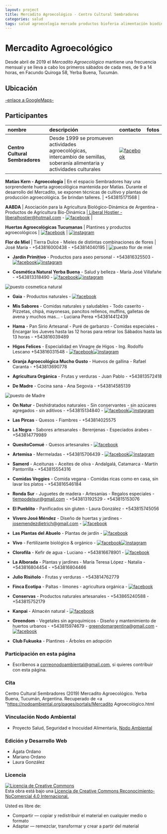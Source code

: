 ```yaml
---
layout: project
title: Mercadito Agroecológico - Centro Cultural Sembradores
categories: salud
tags: salud agroecología mercado productos bioferia alimentación biodinámica agricultura verduras frutas comida orgánico vegano celíaquía artesanal 
---
```


# Mercadito Agroecológico

Desde abril de 2019 el *Mercadito Agroecológico* mantiene una frecuencia mensual y se lleva a cabo los primeros sábados de cada mes, de 9 a 14 horas, en Facundo Quiroga 58, Yerba Buena, Tucumán.

## Ubicación
<a href="https://www.google.com.ar/maps/place/Club+Cultural+Sembradores/@-26.8130156,-65.3028702,18z/data=!4m5!3m4!1s0x942242dc1da8b8cd:0xa8eb11d8f8dc31b8!8m2!3d-26.8124236!4d-65.3044657"> -enlace a GoogleMaps- </a>

## Participantes

**nombre** | **descripción** | **contacto** | **fotos**
:---------- | :---------- | :---------- | :----------
**Centro Cultural Sembradores** | Desde 1999 se promueven actividades agroecológicas, intercambio de semillas, soberanía alimentaria y actividades culturales | <a href="https://www.facebook.com/Sembradores-294718317398299/">![facebook](/assets/images/facebook.png)</a> | 

**Matías Kern - Agroecología** | En el espacio Sembradores hay una sorprendente huerta agroecológica mantenida por Matías. Durante el desarrollo del Mercadito, se exponen técnicas de cultivo y plantas de producción agroecológica. Se brindan talleres. | +543815171568 | 

**AABDA** | Asociación para la Agricultura Biológico-Dinámica de Argentina - Productos de Agricultura Bio-Dinámica <a href="http://aabda.com.ar/">| 
 Liberal Hostier - liberalhostier@hotmail.com - <a href="https://www.facebook.com/AABDA.com.ar/?__tn__=kCH-R&eid=ARDEQbZI3CUgTjNPtyNDBnPKd8SfEi1_9Obyywx9PHFEXhH4cExCSfkotqD_OskM9qkVE-cbi0eiH7iz&hc_ref=ARQJDg6OZAbKde7sv1Y5Dvpzax54x11c9IMj154PyWlHjewPE71wxTnsNfocEcvXghM&fref=nf&__xts__[0]=68.ARCGi2TvY70VbO0HLTt_hcz-vOast48TVkeqkV8txeU6U8gVvzwvGOUy0V9JvB47KIzX8D-J_8sHa9S2JUvfyULbqD3z2VAf6KdsAMo0wXsm1N_C_hWil6hbro1hQ9JhtMOTY9K5TEq3MoV4C41C_0BI8hZsguO-V-UQPmRML37EZpuppHgxQk65rRBi4LxbBFMKs8kKfRZtwbclAPH4mhHukM3CuRPVwMEb-Ue7THeRd0f5aPBBDDzhC1sDWR6z2fxuX2s_Adu1NIR32Ks6MBGBCLaFMmJL5Amt2tbwwgyHh3nVipxNOvEurvOzJ1g5u0bPulEBXWTR8nOiOh_hHEeMCuQROoyjYOLurQ204brdAWDhbFcExeeU2PNdrRZFi4W2BvWPg5Zxv4xvcs6Vz2680taK9fPrQ8Min2jyqWmdB18RHl-ScKKC_Uf4Y-gj-uxWMgLTK33fm4JTeeEXBTqeUmHezK800hPiOIk8Me7lVyVn_h9W8CE3">![facebook](/assets/images/facebook.png)</a> | 
 
**Huertas Agroecológicas Tucumanas** | Plantines y productos agroecológicos | <a href="https://www.facebook.com/hagroecotuc">![facebook](/assets/images/facebook.png)</a> | <a href="https://www.instagram.com/p/B6s18-bpNEH/?igshid=p7p1obq9h90i">![instagram](/assets/images/instagram.png)</a> 

**Flor de Miel** | Tierra Dulce - Mieles de distintas combinaciones de flores | José María - +543816000438 - +543814040195 | 
![puesto flor de miel](/assets/images/portales/puestomiel.jpg)


- **Jardín Primitivo** - Productos para aseo personal - +543816325503 -
<a href="https://www.facebook.com/Jardin-Primitivo-629459064103465/">![facebook](/assets/images/facebook.png)</a><a href="https://www.instagram.com/jardinprimitivo6/">![instagram](/assets/images/instagram.png)</a>

- **Cosmética Natural Yerba Buena** - Salud y belleza - María José Villafañe - +543813318490 - 
<a href="https://www.facebook.com/mariajose.villafane?fref=search&__tn__=%2Cd%2CP-R&eid=ARBUGXZBxx2w3Aa7YfYRQsf2lQghkxggqrsKdB8dnH3bRcukA_DxIsuM9j6yfT5hetzAxXu9bm174OBb">![facebook](/assets/images/facebook.png)</a><a href="https://www.instagram.com/cosmetica_natural_yb/">![instagram](/assets/images/instagram.png)</a>

![puesto cosmetica natural](/assets/images/portales/cosmeticanatura.jpg)


- **Gaia** - Productos naturales - 
<a href="https://www.facebook.com/gaiatucuman/">![facebook](/assets/images/facebook.png)</a>

- **Mis Sabores** - Comidas naturales y saludables - Todo caserito - Pizzetas, chipá, mayonesas, pancitos rellenos, muffins, galletas de avena y muchos mas... - Luciana Perea +543814412439 

- **Hama** - Pan Sirio Artesanal - Puré de garbanzo - Comidas especiales - Encargar los Jueves hasta las 12 horas para retirar los Sábados hasta las 13 horas - +543816039489

- **Higos Felices** - Especialidad en Vinagre de Higos - Ing. Rodolfo Lescano +543816031548 - <a href="http://higosfelices.blogspot.com/"> <a href="https://www.facebook.com/higosfelices/">![facebook](/assets/images/facebook.png)</a><a href="https://www.instagram.com/higosfelices/">![instagram](/assets/images/instagram.png)</a>

- **Granja Agroecológica Mucho Gusto** - Huevos de gallina - Rafael Caranta - +543813690778

- **Agricultura Orgánica** - Frutas y verduras - Juan Pablo - +543813572418

- **De Madre** - Cocina sana - Ana Segovia - +543814585139

![puesto de Madre](/assets/images/portales/deMadre.jpg)


- **On Natur** - Deshidratados naturales - Sin conservantes - sin azúcares agregados - sin aditivos - +543815134840 - 
<a href="https://www.facebook.com/OnNatur2019/">![facebook](/assets/images/facebook.png)</a><a href="https://www.instagram.com/onnatur_snack/">![instagram](/assets/images/instagram.png)</a>

- **Las Pircas** - Quesos - Fiambres - +543814025575

- **La Negra** - Sabores artesanales - Berenjenas - Especiados árabes - +543814779989

- **QuesitoComué** - Quesos artesanales - 
<a href="https://www.facebook.com/Quesito-Comu%C3%A9-403314730480844/?__tn__=%2Cd%2CP-R&eid=ARBauQJBN-tYxxJ0BlsLELxNrTfXSCGtBhFA69IovPErVUz5Dm0aEoYDS9aYPpMQYcgl08ooWuMj-dVQ">![facebook](/assets/images/facebook.png)</a>

- **Artemisa** - Mermeladas - +543815706439 - 
<a href="https://www.facebook.com/Artemisatiendaconsciente/">![facebook](/assets/images/facebook.png)</a><a href="https://www.instagram.com/artemisatiendaconsciente/">![instagram](/assets/images/instagram.png)</a>

- **Samerd** - Aceitunas - Aceites de oliva - Andalgalá, Catamarca - Martín Pantorrilla - +543815554316

- **Comidas Veggies** - Comida vegana - Comidas ricas como en casa, sin lavar los platos - +543816546184

- **Ronda Sur** - Juguetes de madera - Artesanías - Regalos especiales - tiempodelsur@gmail.com - +543813192529 - +543815153076

- **El Pueblito** - Panificados sin gluten - Laura González - +543815745056

- **Vivero José Méndez** - Diseño de huertas y jardines - josemendezdietrich@gmail.com -
<a href="https://www.facebook.com/viverojosemendez.dietrich">![facebook](/assets/images/facebook.png)</a>

- **Las Plantas del Abuelo** - Plantas de jardín - 
<a href="https://www.facebook.com/Las-Plantas-del-Abuelo-2024635344231753/">![facebook](/assets/images/facebook.png)</a>

- **Vivo** - Fertilizante biológico & orgánico - 
<a href="https://www.facebook.com/vivofertilizante/">![facebook](/assets/images/facebook.png)</a><a href="https://www.instagram.com/vivo_fertilizante/">![instagram](/assets/images/instagram.png)</a>

- **Clorofila** - Kefir de agua - Luciano - +543816678901 - 
<a href="https://www.facebook.com/lasangreverde/">![facebook](/assets/images/facebook.png)</a>

- **La Alborada** - Plantas y jardines - María Teresa López - Natalia - +543816804454 - +543816804466

- **Julio Risiñolo** - Frutas y verduras - +543814762779

- **Finca Ecotipa** - Paltas - limones - agricultura orgánica - 
<a href="https://www.facebook.com/fincaecotipa/">![facebook](/assets/images/facebook.png)</a>

- **Conservas** - Productos naturales artesanales - +543865240588 - +543815752179

- **Kanpai** - Almacén natural -
<a href="https://www.facebook.com/Kanpaialmacennatural/?ref=timeline_chaining">![facebook](/assets/images/facebook.png)</a>

- **Greendom** - Vegetales sin agroquímicos - Diseño y mantenimiento de huertos urbanos - +543815974679 - greendomargentina@gmail.com - <a href="https://www.facebook.com/greendomargentina/">![facebook](/assets/images/facebook.png)</a>

- **Club Fukuoka** - Plantines - Árboles en adopción

### Participación en esta página
- Escríbenos a correonodoambiental@gmail.com, si quieres contribuir con esta página.

### Cita
Centro Cultural Sembradores (2019) Mercadito Agroecológico. Yerba Buena, Tucumán, Argentina. Recuperado de <a "https://nodoambiental.org/pages/portals/Mercadito Agroecológico.html</a>

### Vinculación Nodo Ambiental
- Proyecto Salud, Seguridad e Inocuidad Alimentaria, <a href="https://nodoambiental.org">Nodo Ambiental</a>

### Edición y Desarrollo Web
- Ágata Ordano
- Mariano Ordano
- Laura González

### Licencia
<a rel="license" href="http://creativecommons.org/licenses/by-nc/4.0/"><img alt="Licencia de Creative Commons" style="border-width:0" src="https://licensebuttons.net/l/by-nc/4.0/88x31.png" /></a><br />Esta obra está bajo una <a rel="license" href="https://creativecommons.org/licenses/by-nc/4.0/deed.es_ES">Licencia de Creative Commons Reconocimiento-NoComercial 4.0 Internacional.</a>

Usted es libre de:
+ Compartir — copiar y redistribuir el material en cualquier medio o formato
+ Adaptar — remezclar, transformar y crear a partir del material



